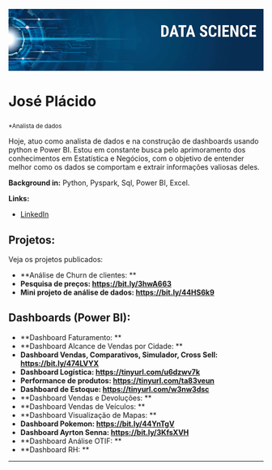 
<p align="center">
  <img src="banner.png" >
</p>

# José Plácido
<sub>*Analista de dados</sub>

Hoje, atuo como analista de dados e na construção de dashboards usando python e Power BI. Estou em constante busca pelo aprimoramento dos conhecimentos em Estatística e Negócios, com o objetivo de entender melhor como os dados se comportam e extrair informações valiosas deles.

**Background in:** Python, Pyspark, Sql, Power BI, Excel.

**Links:**
* [LinkedIn](https://www.linkedin.com/in/jos%C3%A9-vasconcelos-9677a5171/)


## Projetos:
Veja os projetos publicados:

* **Análise de Churn de clientes: ** 
* **Pesquisa de preços: https://bit.ly/3hwA663** 
* **Mini projeto de análise de dados: https://bit.ly/44HS6k9**

## Dashboards (Power BI):

* **Dashboard Faturamento: **
* **Dashboard Alcance de Vendas por Cidade: **
* **Dashboard Vendas, Comparativos, Simulador, Cross Sell: https://bit.ly/474LVYX** 
* **Dashboard Logística: https://tinyurl.com/u6dzwv7k** 
* **Performance de produtos: https://tinyurl.com/ta83veun** 
* **Dashboard de Estoque: https://tinyurl.com/w3nw3dsc** 
* **Dashboard Vendas e Devoluções: **
* **Dashboard Vendas de Veículos: **
* **Dashboard Visualização de Mapas: **
*  **Dashboard Pokemon: https://bit.ly/44YnTgV**
*  **Dashboard Ayrton Senna: https://bit.ly/3KfsXVH**
*  **Dashboard Análise OTIF: **
*  **Dashboard RH: **


---





